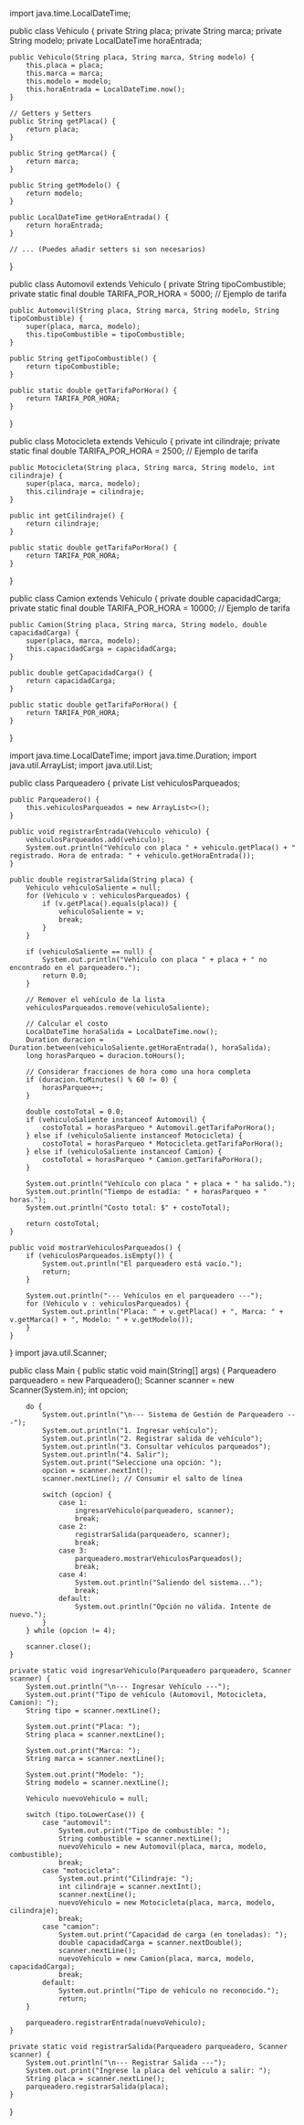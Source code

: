 import java.time.LocalDateTime;

public class Vehiculo {
    private String placa;
    private String marca;
    private String modelo;
    private LocalDateTime horaEntrada;

    public Vehiculo(String placa, String marca, String modelo) {
        this.placa = placa;
        this.marca = marca;
        this.modelo = modelo;
        this.horaEntrada = LocalDateTime.now();
    }

    // Getters y Setters
    public String getPlaca() {
        return placa;
    }

    public String getMarca() {
        return marca;
    }

    public String getModelo() {
        return modelo;
    }

    public LocalDateTime getHoraEntrada() {
        return horaEntrada;
    }

    // ... (Puedes añadir setters si son necesarios)
}

public class Automovil extends Vehiculo {
    private String tipoCombustible;
    private static final double TARIFA_POR_HORA = 5000; // Ejemplo de tarifa

    public Automovil(String placa, String marca, String modelo, String tipoCombustible) {
        super(placa, marca, modelo);
        this.tipoCombustible = tipoCombustible;
    }

    public String getTipoCombustible() {
        return tipoCombustible;
    }
    
    public static double getTarifaPorHora() {
        return TARIFA_POR_HORA;
    }
}

public class Motocicleta extends Vehiculo {
    private int cilindraje;
    private static final double TARIFA_POR_HORA = 2500; // Ejemplo de tarifa

    public Motocicleta(String placa, String marca, String modelo, int cilindraje) {
        super(placa, marca, modelo);
        this.cilindraje = cilindraje;
    }

    public int getCilindraje() {
        return cilindraje;
    }
    
    public static double getTarifaPorHora() {
        return TARIFA_POR_HORA;
    }
}

public class Camion extends Vehiculo {
    private double capacidadCarga;
    private static final double TARIFA_POR_HORA = 10000; // Ejemplo de tarifa

    public Camion(String placa, String marca, String modelo, double capacidadCarga) {
        super(placa, marca, modelo);
        this.capacidadCarga = capacidadCarga;
    }

    public double getCapacidadCarga() {
        return capacidadCarga;
    }
    
    public static double getTarifaPorHora() {
        return TARIFA_POR_HORA;
    }
}

import java.time.LocalDateTime;
import java.time.Duration;
import java.util.ArrayList;
import java.util.List;

public class Parqueadero {
    private List<Vehiculo> vehiculosParqueados;

    public Parqueadero() {
        this.vehiculosParqueados = new ArrayList<>();
    }

    public void registrarEntrada(Vehiculo vehiculo) {
        vehiculosParqueados.add(vehiculo);
        System.out.println("Vehículo con placa " + vehiculo.getPlaca() + " registrado. Hora de entrada: " + vehiculo.getHoraEntrada());
    }

    public double registrarSalida(String placa) {
        Vehiculo vehiculoSaliente = null;
        for (Vehiculo v : vehiculosParqueados) {
            if (v.getPlaca().equals(placa)) {
                vehiculoSaliente = v;
                break;
            }
        }

        if (vehiculoSaliente == null) {
            System.out.println("Vehículo con placa " + placa + " no encontrado en el parqueadero.");
            return 0.0;
        }

        // Remover el vehículo de la lista
        vehiculosParqueados.remove(vehiculoSaliente);

        // Calcular el costo
        LocalDateTime horaSalida = LocalDateTime.now();
        Duration duracion = Duration.between(vehiculoSaliente.getHoraEntrada(), horaSalida);
        long horasParqueo = duracion.toHours();

        // Considerar fracciones de hora como una hora completa
        if (duracion.toMinutes() % 60 != 0) {
            horasParqueo++;
        }

        double costoTotal = 0.0;
        if (vehiculoSaliente instanceof Automovil) {
            costoTotal = horasParqueo * Automovil.getTarifaPorHora();
        } else if (vehiculoSaliente instanceof Motocicleta) {
            costoTotal = horasParqueo * Motocicleta.getTarifaPorHora();
        } else if (vehiculoSaliente instanceof Camion) {
            costoTotal = horasParqueo * Camion.getTarifaPorHora();
        }

        System.out.println("Vehículo con placa " + placa + " ha salido.");
        System.out.println("Tiempo de estadía: " + horasParqueo + " horas.");
        System.out.println("Costo total: $" + costoTotal);

        return costoTotal;
    }
    
    public void mostrarVehiculosParqueados() {
        if (vehiculosParqueados.isEmpty()) {
            System.out.println("El parqueadero está vacío.");
            return;
        }
        
        System.out.println("--- Vehículos en el parqueadero ---");
        for (Vehiculo v : vehiculosParqueados) {
            System.out.println("Placa: " + v.getPlaca() + ", Marca: " + v.getMarca() + ", Modelo: " + v.getModelo());
        }
    }
}
import java.util.Scanner;

public class Main {
    public static void main(String[] args) {
        Parqueadero parqueadero = new Parqueadero();
        Scanner scanner = new Scanner(System.in);
        int opcion;

        do {
            System.out.println("\n--- Sistema de Gestión de Parqueadero ---");
            System.out.println("1. Ingresar vehículo");
            System.out.println("2. Registrar salida de vehículo");
            System.out.println("3. Consultar vehículos parqueados");
            System.out.println("4. Salir");
            System.out.print("Seleccione una opción: ");
            opcion = scanner.nextInt();
            scanner.nextLine(); // Consumir el salto de línea

            switch (opcion) {
                case 1:
                    ingresarVehiculo(parqueadero, scanner);
                    break;
                case 2:
                    registrarSalida(parqueadero, scanner);
                    break;
                case 3:
                    parqueadero.mostrarVehiculosParqueados();
                    break;
                case 4:
                    System.out.println("Saliendo del sistema...");
                    break;
                default:
                    System.out.println("Opción no válida. Intente de nuevo.");
            }
        } while (opcion != 4);

        scanner.close();
    }

    private static void ingresarVehiculo(Parqueadero parqueadero, Scanner scanner) {
        System.out.println("\n--- Ingresar Vehículo ---");
        System.out.print("Tipo de vehículo (Automovil, Motocicleta, Camion): ");
        String tipo = scanner.nextLine();

        System.out.print("Placa: ");
        String placa = scanner.nextLine();

        System.out.print("Marca: ");
        String marca = scanner.nextLine();

        System.out.print("Modelo: ");
        String modelo = scanner.nextLine();

        Vehiculo nuevoVehiculo = null;

        switch (tipo.toLowerCase()) {
            case "automovil":
                System.out.print("Tipo de combustible: ");
                String combustible = scanner.nextLine();
                nuevoVehiculo = new Automovil(placa, marca, modelo, combustible);
                break;
            case "motocicleta":
                System.out.print("Cilindraje: ");
                int cilindraje = scanner.nextInt();
                scanner.nextLine();
                nuevoVehiculo = new Motocicleta(placa, marca, modelo, cilindraje);
                break;
            case "camion":
                System.out.print("Capacidad de carga (en toneladas): ");
                double capacidadCarga = scanner.nextDouble();
                scanner.nextLine();
                nuevoVehiculo = new Camion(placa, marca, modelo, capacidadCarga);
                break;
            default:
                System.out.println("Tipo de vehículo no reconocido.");
                return;
        }

        parqueadero.registrarEntrada(nuevoVehiculo);
    }
    
    private static void registrarSalida(Parqueadero parqueadero, Scanner scanner) {
        System.out.println("\n--- Registrar Salida ---");
        System.out.print("Ingrese la placa del vehículo a salir: ");
        String placa = scanner.nextLine();
        parqueadero.registrarSalida(placa);
    }
}
